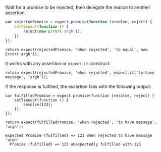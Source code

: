 Wait for a promise to be rejected, then delegate the reason to another assertion.

```javascript
var rejectedPromise = expect.promise(function (resolve, reject) {
    setTimeout(function () {
        reject(new Error('argh'));
    });
});
```

```javascript#async:true
return expect(rejectedPromise, 'when rejected', 'to equal', new Error('argh'));
```

It works with any assertion or `expect.it` construct:

```javascript#async:true
return expect(rejectedPromise, 'when rejected', expect.it('to have message', 'argh'));
```

If the response is fulfilled, the assertion fails with the following output:

```javascript#async:true
var fulfilledPromise = expect.promise(function (resolve, reject) {
    setTimeout(function () {
        resolve(123);
    });
});

return expect(fulfilledPromise, 'when rejected', 'to have message', 'argh');
```

```output
expected Promise (fulfilled) => 123 when rejected to have message 'argh'
  Promise (fulfilled) => 123 unexpectedly fulfilled with 123
```
